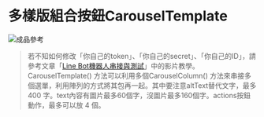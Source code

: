 # 多樣版組合按鈕CarouselTemplate
![成品參考](https://i.imgur.com/ZWANFJj.png)
> 若不知如何修改「你自己的token」、「你自己的secret」、「你自己的ID」，請參考文章「[Line Bot機器人串接與測試]()」中的影片教學。
CarouselTemplate() 方法可以利用多個CarouselColumn() 方法來串接多個選單，利用陣列的方式將其包再一起。其中要注意altText替代文字，最多 400 字。text內容有圖片最多60個字，沒圖片最多160個字。actions按鈕動作，最多可以放 4 個。
